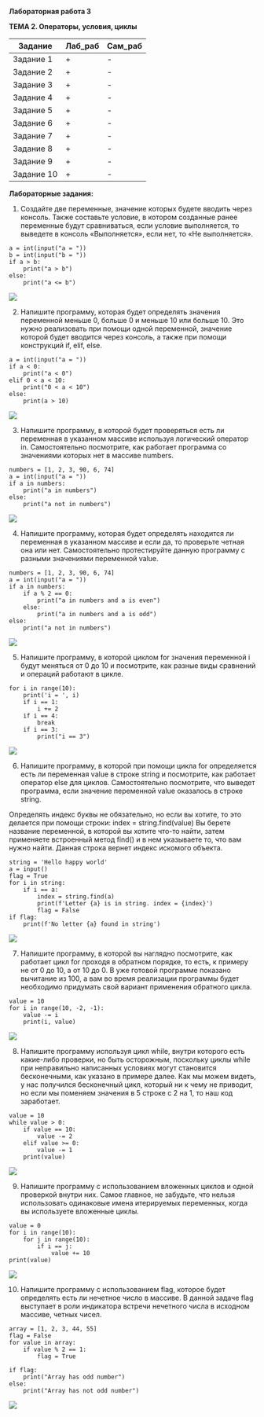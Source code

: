 **Лабораторная работа 3**

**ТЕМА 2. Операторы, условия, циклы**

| Задание    | Лаб_раб | Сам_раб |
|------------|---------|---------|
| Задание 1  | +       | -       |
| Задание 2  | +       | -       |
| Задание 3  | +       | -       |
| Задание 4  | +       | -       |
| Задание 5  | +       | -       |
| Задание 6  | +       | -       |
| Задание 7  | +       | -       |
| Задание 8  | +       | -       |
| Задание 9  | +       | -       |
| Задание 10 | +       | -       |

**Лабораторные задания:**

1) Создайте две переменные, значение которых будете вводить через консоль\. Также составьте условие, в котором созданные ранее переменные будут сравниваться, если условие выполняется, то выведете в консоль «Выполняется», если нет, то «Не выполняется»\.
   
```
a = int(input("a = "))
b = int(input("b = "))
if a > b:
    print("a > b")
else:
    print("a <= b")
```
![](https://github.com/polinati4444/labs/blob/%D0%A2%D0%B5%D0%BC%D0%B0_3/1.png)

2) Напишите программу, которая будет определять значения переменной меньше 0, больше 0 и меньше 10 или больше 10\. Это нужно реализовать при помощи одной переменной, значение которой будет вводится через консоль, а также при помощи конструкций if, elif, else\. 
```
a = int(input("a = "))
if a < 0:
    print("a < 0")
elif 0 < a < 10:
    print("0 < a < 10")
else:
    print(a > 10)
```
![](https://github.com/polinati4444/labs/blob/%D0%A2%D0%B5%D0%BC%D0%B0_3/2.png)

3) Напишите программу, в которой будет проверяться есть ли переменная в указанном массиве используя логический оператор in\. Самостоятельно посмотрите, как работает программа со значениями которых нет в массиве numbers\. 
```
numbers = [1, 2, 3, 90, 6, 74]
a = int(input("a = "))
if a in numbers:
    print("a in numbers")
else:
    print("a not in numbers")
```
![](https://github.com/polinati4444/labs/blob/%D0%A2%D0%B5%D0%BC%D0%B0_3/3.png)

4) Напишите программу, которая будет определять находится ли переменная в указанном массиве и если да, то проверьте четная она или нет\. Самостоятельно протестируйте данную программу с разными значениями переменной value\. 
```
numbers = [1, 2, 3, 90, 6, 74]
a = int(input("a = "))
if a in numbers:
    if a % 2 == 0:
        print("a in numbers and a is even")
    else:
        print("a in numbers and a is odd")
else:
    print("a not in numbers")
```
![](https://github.com/polinati4444/labs/blob/%D0%A2%D0%B5%D0%BC%D0%B0_3/4.png)

5) Напишите программу, в которой циклом for значения переменной i будут меняться от 0 до 10 и посмотрите, как разные виды сравнений и операций работают в цикле\. 
```
for i in range(10):
    print('i = ', i)
    if i == 1:
        i += 2
    if i == 4:
        break
    if i == 3:
        print("i == 3")
```
![](https://github.com/polinati4444/labs/blob/%D0%A2%D0%B5%D0%BC%D0%B0_3/5.png)

6) Напишите программу, в которой при помощи цикла for определяется есть ли переменная value в строке string и посмотрите, как работает оператор else для циклов\. Самостоятельно посмотрите, что выведет программа, если значение переменной value оказалось в строке string\. 

Определять индекс буквы не обязательно, но если вы хотите, то это делается при помощи строки: index = string.find(value) Вы берете название переменной, в которой вы хотите что-то найти, затем применяете встроенный метод find() и в нем указываете то, что вам нужно найти. Данная строка вернет индекс искомого объекта. 
```
string = 'Hello happy world'
a = input()
flag = True
for i in string:
    if i == a:
        index = string.find(a)
        print(f'Letter {a} is in string. index = {index}')
        flag = False
if flag:
    print(f'No letter {a} found in string')
```
![](https://github.com/polinati4444/labs/blob/%D0%A2%D0%B5%D0%BC%D0%B0_3/6.png)

7) Напишите программу, в которой вы наглядно посмотрите, как работает цикл for проходя в обратном порядке, то есть, к примеру не от 0 до 10, а от 10 до 0\. В уже готовой программе показано вычитание из 100, а вам во время реализации программы будет необходимо придумать свой вариант применения обратного цикла\. 
```
value = 10
for i in range(10, -2, -1):
    value -= i
    print(i, value)
```
![](https://github.com/polinati4444/labs/blob/%D0%A2%D0%B5%D0%BC%D0%B0_3/7.png)

8) Напишите программу используя цикл while, внутри которого есть какие-либо проверки, но быть осторожным, поскольку циклы while при неправильно написанных условиях могут становится бесконечными, как указано в примере далее\. Как мы можем видеть, у нас получился бесконечный цикл, который ни к чему не приводит, но если мы поменяем значения в 5 строке с 2 на 1, то наш код заработает\. 
```
value = 10
while value > 0:
    if value == 10:
        value -= 2
    elif value >= 0:
        value -= 1
    print(value)
```
![](https://github.com/polinati4444/labs/blob/%D0%A2%D0%B5%D0%BC%D0%B0_3/8.png)

9) Напишите программу с использованием вложенных циклов и одной проверкой внутри них\. Самое главное, не забудьте, что нельзя использовать одинаковые имена итерируемых переменных, когда вы используете вложенные циклы\. 
```
value = 0
for i in range(10):
    for j in range(10):
        if i == j:
            value += 10
print(value)

```
![](https://github.com/polinati4444/labs/blob/%D0%A2%D0%B5%D0%BC%D0%B0_3/9.png)

10) Напишите программу с использованием flag, которое будет определять есть ли нечетное число в массиве\. В данной задаче flag выступает в роли индикатора встречи нечетного числа в исходном массиве, четных чисел\.

```
array = [1, 2, 3, 44, 55]
flag = False
for value in array:
    if value % 2 == 1:
        flag = True

if flag:
    print("Array has odd number")
else:
    print("Array has not odd number")
```
![](https://github.com/polinati4444/labs/blob/%D0%A2%D0%B5%D0%BC%D0%B0_3/10.png)
